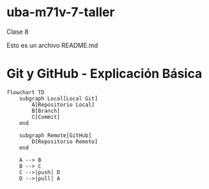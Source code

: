 # uba-m71v-7-taller
Clase 8

Esto es un archivo README.md

# Git y GitHub - Explicación Básica

```mermaid
flowchart TD
    subgraph Local[Local Git]
        A[Repositorio Local]
        B[Branch]
        C[Commit]
    end

    subgraph Remote[GitHub]
        D[Repositorio Remoto]
    end

    A --> B
    B --> C
    C -->|push| D
    D -->|pull| A
```